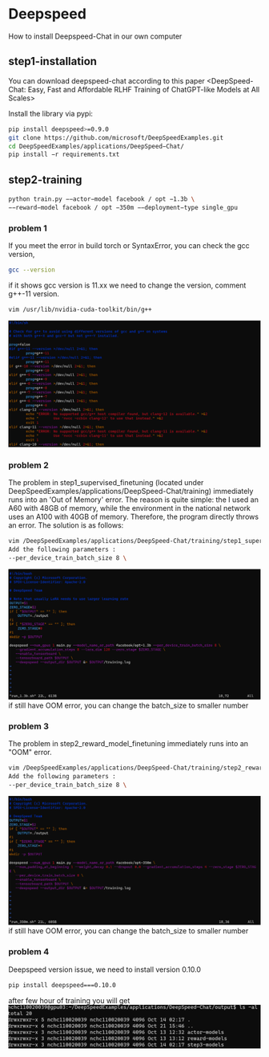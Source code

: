 # Deepspeed
How to install Deepspeed-Chat in our own computer
## step1-installation
You can download deepspeed-chat according to this paper <DeepSpeed-Chat: Easy, Fast and Affordable RLHF
Training of ChatGPT-like Models at All Scales>

Install the library via pypi:
```bash
pip install deepspeed>=0.9.0
git clone https://github.com/microsoft/DeepSpeedExamples.git
cd DeepSpeedExamples/applications/DeepSpeed−Chat/
pip install −r requirements.txt
```
## step2-training

```bash
python train.py −−actor−model facebook / opt −1.3b \
−−reward−model facebook / opt −350m −−deployment−type single_gpu
```
### problem 1
If you meet the error in build torch or SyntaxError, you can check the gcc version,
```bash
gcc --version
```
if it shows gcc version is 11.xx we need to change the version, comment g++-11 version.
```bash
vim /usr/lib/nvidia-cuda-toolkit/bin/g++
```
![image](image/deepspeed2.png)
### problem 2

The problem in step1_supervised_finetuning (located under DeepSpeedExamples/applications/DeepSpeed-Chat/training) immediately runs into an 'Out of Memory' error. The reason is quite simple: the I used an A60 with 48GB of memory, while the environment in the national network uses an A100 with 40GB of memory. Therefore, the program directly throws an error.
The solution is as follows:
```bash
vim /DeepSpeedExamples/applications/DeepSpeed-Chat/training/step1_supervised_finetuning/training_scripts/opt/single_gpu/run_1.3b.sh
Add the following parameters :
--per_device_train_batch_size 8 \
```
![image](deepspeed1.png)
if still have OOM error, you can change the batch_size to smaller number

### problem 3
The problem in step2_reward_model_finetuning immediately runs into an "OOM" error.
```bash
vim /DeepSpeedExamples/applications/DeepSpeed-Chat/training/step2_reward_model_finetuning/training_scripts/opt/single_gpu/run_1.3b.sh
Add the following parameters :
--per_device_train_batch_size 8 \
```
![image](image/deepspeed3.png)
if still have OOM error, you can change the batch_size to smaller number

### problem 4
Deepspeed version issue, we need to install version 0.10.0
```bash
pip install deepspeed===0.10.0
```
after few hour of training you will get
![image](image/deepspeed4.png)





